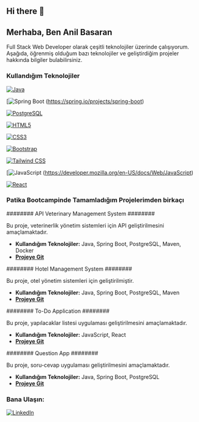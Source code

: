 
## Hi there 👋

## Merhaba, Ben Anil Basaran

Full Stack Web Developer olarak çeşitli teknolojiler üzerinde çalışıyorum. Aşağıda, öğrenmiş olduğum bazı teknolojiler ve geliştirdiğim projeler hakkında bilgiler bulabilirsiniz.

### Kullandığım Teknolojiler

[![Java](https://img.shields.io/badge/Java-ED8B00?style=for-the-badge&logo=java&logoColor=white)](https://www.java.com/)

[![Spring Boot](https://img.shields.io/badge/Spring_Boot-6DB33F?style=for-the-badge&logo=spring-boot&logoColor=white)
(https://spring.io/projects/spring-boot)

[![PostgreSQL](https://img.shields.io/badge/PostgreSQL-316192?style=for-the-badge&logo=postgresql&logoColor=white)](https://www.postgresql.org/)

[![HTML5](https://img.shields.io/badge/HTML5-E34F26?style=for-the-badge&logo=html5&logoColor=white)](https://developer.mozilla.org/en-US/docs/Web/Guide/HTML/HTML5)

[![CSS3](https://img.shields.io/badge/CSS3-1572B6?style=for-the-badge&logo=css3&logoColor=white)](https://developer.mozilla.org/en-US/docs/Web/CSS)

[![Bootstrap](https://img.shields.io/badge/Bootstrap-563D7C?style=for-the-badge&logo=bootstrap&logoColor=white)](https://getbootstrap.com/)

[![Tailwind CSS](https://img.shields.io/badge/Tailwind_CSS-38B2AC?style=for-the-badge&logo=tailwind-css&logoColor=white)](https://tailwindcss.com/)

[![JavaScript](https://img.shields.io/badge/JavaScript-F7DF1E?style=for-the-badge&logo=javascript&logoColor=black)
(https://developer.mozilla.org/en-US/docs/Web/JavaScript)

[![React](https://img.shields.io/badge/React-20232A?style=for-the-badge&logo=react&logoColor=61DAFB)](https://reactjs.org/)

### Patika Bootcampinde Tamamladığım Projelerimden birkaçı ### 


 ########  API Veterinary Management System  ########


Bu proje, veterinerlik yönetim sistemleri için API geliştirilmesini amaçlamaktadır.

- **Kullandığım Teknolojiler:** Java, Spring Boot, PostgreSQL, Maven, Docker
- **[Projeye Git](https://github.com/AnilBASARAN/patika-hafta13-veteriner-projesi)**

########  Hotel Management System  ########


Bu proje, otel yönetim sistemleri için geliştirilmiştir.

- **Kullandığım Teknolojiler:** Java, Spring Boot, PostgreSQL, Maven
- **[Projeye Git](https://github.com/AnilBASARAN/patika-hafta8-turizm-bitirme-odevi)**

 ########  To-Do Application  ########

 

Bu proje, yapılacaklar listesi uygulaması geliştirilmesini amaçlamaktadır.

- **Kullandığım Teknolojiler:** JavaScript, React
- **[Projeye Git](https://github.com/AnilBASARAN/patika-todolist)**

######## Question App ########


Bu proje, soru-cevap uygulaması geliştirilmesini amaçlamaktadır.

- **Kullandığım Teknolojiler:** Java, Spring Boot, PostgreSQL
- **[Projeye Git](https://github.com/AnilBASARAN/patika-react-questionapp)**




### Bana Ulaşın:
[![LinkedIn](https://img.shields.io/badge/LinkedIn-0A66C2?style=for-the-badge&logo=linkedin&logoColor=white)](https://www.linkedin.com/in/anılbaşaran/)


